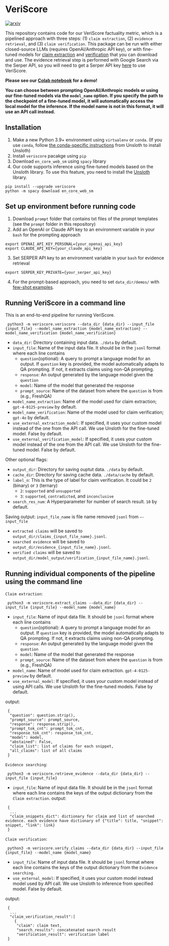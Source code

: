 # VeriScore

[![arxiv](https://img.shields.io/badge/arXiv-2406.19276-b31b1b.svg)](https://arxiv.org/abs/2406.19276)

This repository contains code for our VeriScore factuality metric, which is a pipelined approach with three steps: (1) `claim extraction`, (2) `evidence retrieval`, and (3) `claim verification`. This package can be run with either closed-source LLMs (requires OpenAI/Anthropic API key), or with fine-tuned models for [claim extraction](https://huggingface.co/SYX/mistral_based_claim_extractor) and [verification](https://huggingface.co/SYX/llama3_based_claim_verifier) that you can download and use. The evidence retrieval step is performed with Google Search via the Serper API, so you will need to get a Serper API key [here](https://serper.dev/) to use VeriScore.

**Please see our [Colab notebook](https://colab.research.google.com/drive/14cJsd5xu-paXb1ld72kF3WA97qzcyEn1?authuser=1#scrollTo=uhfwyPWBUojR) for a demo!** 

**You can choose between prompting OpenAI/Anthropic models or using our fine-tuned models via the `model_name` option. If you specify the path to the checkpoint of a fine-tuned model, it will automatically access the local model for the inference. If the model name is not in this format, it will use an API call instead.**

## Installation
1. Make a new Python 3.9+ environment using `virtualenv` or `conda`. (If you use `conda`, follow [the conda-specific instructions](https://github.com/unslothai/unsloth?tab=readme-ov-file#conda-installation) from Unsloth to install Unsloth)
2. Install `veriscore` pacakge using `pip`
3. Download `en_core_web_sm` using `spacy` library
4. Our code supports inference using fine-tuned models based on the Unsloth library. To use this feature, you need to install the [Unsloth](https://github.com/unslothai/unsloth) library.
```
pip install --upgrade veriscore
python -m spacy download en_core_web_sm
```

## Set up environment before running code
1. Download `prompt` folder that contains txt files of the prompt templates (see the `prompt` folder in this repository)
2. Add an OpenAI or Claude API key to an environment variable in your `bash` for the prompting approach
```
export OPENAI_API_KEY_PERSONAL={your_openai_api_key}
export CLAUDE_API_KEY={your_claude_api_key}
```
3. Set SERPER API key to an environment variable in your `bash` for evidence retrieval
```
export SERPER_KEY_PRIVATE={your_serper_api_key}
```
4. For the prompt-based approach, you need to set `data_dir/demos/` with [few-shot examples](https://github.com/Yixiao-Song/VeriScore/blob/main/data/demos/few_shot_examples.jsonl).

## Running VeriScore in a command line
This is an end-to-end pipeline for running VeriScore.
```
 python3 -m veriscore.veriscore --data_dir {data_dir} --input_file {input_file} --model_name_extraction {model_name_extraction} --model_name_verification {model_name_verification}
```
* `data_dir`: Directory containing input data. `./data` by default.
* `input_file`: Name of the input data file. It should be in the `jsonl` format where each line contains
    * `question`(optional): A query to prompt a language model for an output. If `question` key is provided, the model automatically adapts to QA prompting. If not, it extracts claims using non-QA prompting.
    * `response`: An output generated by the language model given the `question`
    * `model`: Name of the model that generated the response
    * `prompt_source`: Name of the dataset from where the `question` is from (e.g., FreshQA)
* `model_name_extraction`: Name of the model used for claim extraction; `gpt-4-0125-preview` by default.
* `model_name_verification`: Name of the model used for claim verification; `gpt-4o` by default.
* `use_external_extraction_model`: If specified, it uses your custom model instead of the one from the API call. We use Unsloth for the fine-tuned model. False by default.
* `use_external_verification_model`: If specified, it uses your custom model instead of the one from the API call. We use Unsloth for the fine-tuned model. False by default.

Other optional flags:

* `output_dir`: Directory for saving ouptut data. `./data` by default.
* `cache_dir`: Directory for saving cache data. `./data/cache` by default.
* `label_n`: This is the type of label for claim verification. It could be `2` (binary) or `3` (ternary)
    * `2`: `supported` and `unsupported`
    * `3`: `supported`, `contradicted`, and `inconclusive`
* `search_res_num`: A Hyperparameter for number of search result. `10` by default.

Saving output: 
`input_file_name` is file name removed `jsonl` from `—-input_file`
* `extracted claims` will be saved to `output_dir/claims_{input_file_name}.jsonl`.
* `searched evidence` will be saved to `output_dir/evidence_{input_file_name}.jsonl`.
* `verified claims` will be saved to `output_dir/model_output/verification_{input_file_name}.jsonl`.

## Running individual components of the pipeline using the command line
`Claim extraction`:
```
 python3 -m veriscore.extract_claims --data_dir {data_dir} --input_file {input_file} --model_name {model_name} 
```
* `input_file`: Name of input data file. It should be `jsonl` format where each line contains
    * `question`(optional): A query to prompt a language model for an output. If `question` key is provided, the model automatically adapts to QA prompting. If not, it extracts claims using non-QA prompting.
    * `response`: An output generated by the language model given the `question`
    * `model`: Name of the model that generated the response
    * `prompt_source`: Name of the dataset from where the `question` is from (e.g., FreshQA)
* `model_name`: Name of model used for claim extraction. `gpt-4-0125-preview` by default.
* `use_external_model`: If specified, it uses your custom model instead of using API calls. We use Unsloth for the fine-tuned models. False by default.

output:
```dictionary
 {
  "question": question.strip(),
  "prompt_source": prompt_source,
  "response": response.strip(),
  "prompt_tok_cnt": prompt_tok_cnt,
  "response_tok_cnt": response_tok_cnt,
  "model": model,
  "abstained": False,  
  "claim_list": list of claims for each snippet,
  "all_claims": list of all claims
 }
```
`Evidence searching`:
```
 python3 -m veriscore.retrieve_evidence --data_dir {data_dir} --input_file {input_file}
```
* `input_file`: Name of input data file. It should be in the `jsonl` format where each line contains the keys of the output dictionary from the `Claim extraction`.
output:
```dictionary
 {
  ...
  "claim_snippets_dict": dictionary for claim and list of searched evidence. each evidence have dictionary of {"title": title, "snippet": snippet, "link": link}
 }
```

`Claim verification`:
```
 python3 -m veriscore.verify_claims --data_dir {data_dir} --input_file {input_file} --model_name {model_name}
```
* `input_file`: Name of input data file. It should be `jsonl` format where each line contains the keys of the output dictionary from the `Evidence searching`.
* `use_external_model`: If specified, it uses your custom model instead model used by API call. We use Unsloth to inference from specified model. False by default.

output:
```dictionary
 {
  ...
  "claim_verification_result":[
    {
     "claim": claim text,
     "search_results": concatenated search result
     "verification_result": verification label
 }
```
